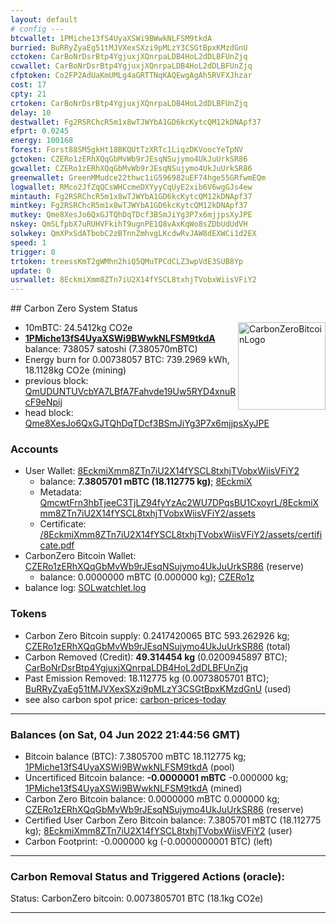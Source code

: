 ```yaml
---
layout: default
# config ---
btcwallet: 1PMiche13fS4UyaXSWi9BWwkNLFSM9tkdA
burried: BuRRyZyaEg51tMJVXexSXzi9pMLzY3CSGtBpxKMzdGnU
cctoken: CarBoNrDsrBtp4YgjuxjXQnrpaLDB4HoL2dDLBFUnZjq
ccwallet: CarBoNrDsrBtp4YgjuxjXQnrpaLDB4HoL2dDLBFUnZjq
cfptoken: Co2FP2AdUaKmUMLg4aGRTTNqKAQEwgAgAh5RVFXJhzar
cost: 17
cpty: 21
crtoken: CarBoNrDsrBtp4YgjuxjXQnrpaLDB4HoL2dDLBFUnZjq
delay: 10
destwallet: Fg2RSRChcR5m1x8wTJWYbA1GD6kcKytcQM12kDNApf37
efprt: 0.0245
energy: 100168
forest: Forst88SM5gkHt18BKQUtTzXRTc1LiqzDKVoocYeTpNV
gctoken: CZERo1zERhXQqGbMvWb9rJEsqNSujymo4UkJuUrkSR86
gcwallet: CZERo1zERhXQqGbMvWb9rJEsqNSujymo4UkJuUrkSR86
greenwallet: GreenMMudce22thwc1iG596982uEF74hge55GRfwmEQm
logwallet: RMco2JfZqQCsWHCcmeDXYyyCqUyE2xib6V6wgGJs4ew
mintauth: Fg2RSRChcR5m1x8wTJWYbA1GD6kcKytcQM12kDNApf37
mintkey: Fg2RSRChcR5m1x8wTJWYbA1GD6kcKytcQM12kDNApf37
mutkey: Qme8XesJo6QxGJTQhDqTDcf3BSmJiYg3P7x6mjjpsXyJPE
nskey: QmSLfpbX7uRUHVFkihT9ugnPE1Q8vAxKqWo8sZDbUdUdVH
solwkey: QmXPxSdATbobC2zBTnnZmhvgLKcdwRvJAW8dEXWCi1d2EX
speed: 1
trigger: 0
trtoken: treessKmT2gWMhn2hiQ5QMuTPCdCLZ3wpVdE3SUB8Yp
update: 0
usrwallet: 8EckmiXmm8ZTn7iU2X14fYSCL8txhjTVobxWiisVFiY2
---
```

<meta charset="utf8"/>
<!-- qm: QmUDUNTUVcbYA7LBfA7Fahvde19Uw5RYD4xnuRcF9eNpij-->
## Carbon Zero System Status <span id=time></span>

<div id=console></div>

[1]: https://explorer.solana.com/address/CZERo1zERhXQqGbMvWb9rJEsqNSujymo4UkJuUrkSR86?cluster=devnet
[2]: https://blockchain.com/btc/address/1PMiche13fS4UyaXSWi9BWwkNLFSM9tkdA
[3]: https://explorer.solana.com/address/CarBoNrDsrBtp4YgjuxjXQnrpaLDB4HoL2dDLBFUnZjq?cluster=devnet
[4]: https://solscan.io/address/BuRRyZyaEg51tMJVXexSXzi9pMLzY3CSGtBpxKMzdGnU/tokens?cluster=devnet
[5]: https://explorer.solana.com/address/8EckmiXmm8ZTn7iU2X14fYSCL8txhjTVobxWiisVFiY2/tokens?cluster=devnet
[6]: https://ipfs.safewatch.xyz/ipns/QmSLfpbX7uRUHVFkihT9ugnPE1Q8vAxKqWo8sZDbUdUdVH/8EckmiXmm8ZTn7iU2X14fYSCL8txhjTVobxWiisVFiY2/assets/CarbonZero-Certificate.pdf
[7]: https://ipfs.safewatch.xyz/ipfs/QmcwtFrn3hbTjeeC3TjLZ94fyYzAc2WU7DPqsBU1CxoyrL/8EckmiXmm8ZTn7iU2X14fYSCL8txhjTVobxWiisVFiY2/assets
[7m]: https://ipfs.safewatch.xyz/ipfs/QmSLfpbX7uRUHVFkihT9ugnPE1Q8vAxKqWo8sZDbUdUdVH/8EckmiXmm8ZTn7iU2X14fYSCL8txhjTVobxWiisVFiY2
[8]: https://ipfs.safewatch.xyz/ipfs/QmcohBuoXYj84jHMVjxN7sB6dwwy8Zy1NCe95SArBZ1zHH/SOLwatchlet.log
[9]: https://ipfs.safewatch.xyz/ipfs/QmUDUNTUVcbYA7LBfA7Fahvde19Uw5RYD4xnuRcF9eNpij/gcmint.htm
[10]: https://ipfs.safewatch.xyz/ipns/Qme8XesJo6QxGJTQhDqTDcf3BSmJiYg3P7x6mjjpsXyJPE/gcmint.htm
[cointraker]: https://www.cointracker.io/wallet/bitcoin?address=1PMiche13fS4UyaXSWi9BWwkNLFSM9tkdA
[blockchair]: https://blockchair.com/bitcoin/address/1PMiche13fS4UyaXSWi9BWwkNLFSM9tkdA
[bitref]: https://bitref.com/1PMiche13fS4UyaXSWi9BWwkNLFSM9tkdA
[btc]: https://explorer.btc.com/btc/address/1PMiche13fS4UyaXSWi9BWwkNLFSM9tkdA

![CarbonZeroBitcoinLogo](https://PurpleZone.github.io/NFTs/btcz/btc-z.svg)
<style>img[alt=CarbonZeroBitcoinLogo] { width: 140px; float: right }</style>

* 10mBTC: 24.5412kg CO2e
* [__1PMiche13fS4UyaXSWi9BWwkNLFSM9tkdA__][blockchair] balance: 738057 satoshi (7.380570mBTC)
* Energy burn for 0.00738057 BTC: 739.2969 kWh, 18.1128kg CO2e (mining)
* previous block: [QmUDUNTUVcbYA7LBfA7Fahvde19Uw5RYD4xnuRcF9eNpij][9]
* head block: [Qme8XesJo6QxGJTQhDqTDcf3BSmJiYg3P7x6mjjpsXyJPE][10]

### Accounts 

* User Wallet: [8EckmiXmm8ZTn7iU2X14fYSCL8txhjTVobxWiisVFiY2][5]
   -   balance: __7.3805701 mBTC (18.112775 kg)__; [8EckmiX][5]
   -   Metadata: [QmcwtFrn3hbTjeeC3TjLZ94fyYzAc2WU7DPqsBU1CxoyrL/8EckmiXmm8ZTn7iU2X14fYSCL8txhjTVobxWiisVFiY2/assets][7]
   -   Certificate: [/8EckmiXmm8ZTn7iU2X14fYSCL8txhjTVobxWiisVFiY2/assets/certificate.pdf][6]
* CarbonZero Bitcoin Wallet: [CZERo1zERhXQqGbMvWb9rJEsqNSujymo4UkJuUrkSR86][1] (reserve)
   -   balance: 0.0000000 mBTC (0.000000 kg); [CZERo1z][1] 
* balance log: [SOLwatchlet.log][8]

### Tokens

* Carbon Zero Bitcoin supply: 0.2417420065 BTC 593.262926 kg; [CZERo1zERhXQqGbMvWb9rJEsqNSujymo4UkJuUrkSR86][1] (total)
* Carbon Removed (Credit): __49.314454 kg__ (0.0200945897 BTC); [CarBoNrDsrBtp4YgjuxjXQnrpaLDB4HoL2dDLBFUnZjq][3]
* Past Emission Removed: 18.112775 kg (0.0073805701 BTC); [BuRRyZyaEg51tMJVXexSXzi9pMLzY3CSGtBpxKMzdGnU][4] (used)
* see also carbon spot price: <a href="https://carboncredits.com/carbon-prices-today/">carbon-prices-today</a>

________________________________________________________________________
### Balances (on Sat, 04 Jun 2022 21:44:56 GMT)

* Bitcoin balance (BTC): 7.3805700 mBTC 18.112775 kg; [1PMiche13fS4UyaXSWi9BWwkNLFSM9tkdA][2] (pool)
* Uncertificed Bitcoin balance: __-0.0000001 mBTC__ -0.000000 kg; [1PMiche13fS4UyaXSWi9BWwkNLFSM9tkdA][2] (mined)
* Carbon Zero Bitcoin balance: 0.0000000 mBTC 0.000000 kg; [CZERo1zERhXQqGbMvWb9rJEsqNSujymo4UkJuUrkSR86][1] (reserve)
* Certified User Carbon Zero Bitcoin balance: 7.3805701 mBTC (18.112775 kg); [8EckmiXmm8ZTn7iU2X14fYSCL8txhjTVobxWiisVFiY2][5] (user)
* Carbon Footprint: -0.000000 kg (-0.0000000001 BTC) (left)

________________________________________________________________________
### Carbon Removal Status and Triggered Actions (oracle):


Status: CarbonZero bitcoin: 0.0073805701 BTC (18.1kg CO2e)

------------------------------------------------------------------------
<script>
 if (location.href.match(/ipns/)) { // Auto refresh
   window.setTimeout(_=>{ location.reload(); }, 30_000);
 }
 let now = Date.now();
 let today = new Date(now);
 let ISOdate = today.toISOString();
 let [date,time] = ISOdate.split('T');
 console.log('date:',today)
 document.getElementById('time').innerText = time
</script>
